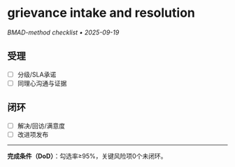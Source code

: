 # grievance intake and resolution

_BMAD-method checklist • 2025-09-19_

## 受理

- [ ] 分级/SLA承诺
- [ ] 同理心沟通与证据

## 闭环

- [ ] 解决/回访/满意度
- [ ] 改进项发布

---

**完成条件（DoD）**：勾选率≥95%，关键风险项0个未闭环。
